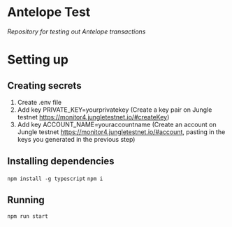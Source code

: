 # Antelope Test

*Repository for testing out Antelope transactions*

# Setting up

## Creating secrets

1. Create .env file 
2. Add key PRIVATE_KEY=yourprivatekey (Create a key pair on Jungle testnet https://monitor4.jungletestnet.io/#createKey)
3. Add key ACCOUNT_NAME=youraccountname (Create an account on Jungle testnet https://monitor4.jungletestnet.io/#account, pasting in the keys you generated in the previous step)

## Installing dependencies

`npm install -g typescript`
`npm i`

## Running 

`npm run start`
